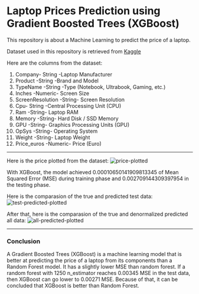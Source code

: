 # Laptop Prices Prediction using Gradient Boosted Trees (XGBoost)

This repository is about a Machine Learning to predict the price of a laptop. 

Dataset used in this repository is retrieved from [Kaggle](https://www.kaggle.com/muhammetvarl/laptop-price)

Here are the columns from the dataset:

1. Company- String -Laptop Manufacturer
2. Product -String -Brand and Model
3. TypeName -String -Type (Notebook, Ultrabook, Gaming, etc.)
4. Inches -Numeric- Screen Size
5. ScreenResolution -String- Screen Resolution
6. Cpu- String -Central Processing Unit (CPU)
7. Ram -String- Laptop RAM
8. Memory -String- Hard Disk / SSD Memory
9. GPU -String- Graphics Processing Units (GPU)
10. OpSys -String- Operating System
11. Weight -String- Laptop Weight
12. Price_euros -Numeric- Price (Euro)
___

Here is the price plotted from the dataset:
![price-plotted](https://drive.google.com/u/0/uc?id=1l0IT204NpL-E0nNbSnUD7NYsul0JldsZ&export=download)

With XGBoost, the model achieved 0.00010650141909813345 of Mean Squared Error (MSE) during training phase and 0.002709144309397954 in the testing phase. 

Here is the comparasion of the true and predicted test data:
![test-predicted-plotted](https://drive.google.com/u/0/uc?id=1-KrN0C5Xv1BF8GFJB4sV3UVupMCXvxsF&export=download)

After that, here is the comparasion of the true and denormalized predicted all data:
![all-predicted-plotted](https://drive.google.com/u/0/uc?id=143UUS0cJTZvtVA15RdAI6nzaJjnf02OU&export=download)
___

### Conclusion

A Gradient Boosted Trees (XGBoost) is a machine learning model that is better at predicting the price of a laptop from its components than a Random Forest model. It has a slightly lower MSE than random forest. If a random forest with 1250 n_estimator reaches 0.00345 MSE in the test data, then XGBoost can go lower to 0.00271 MSE. Because of that, it can be concluded that XGBoost is better than Random Forest.